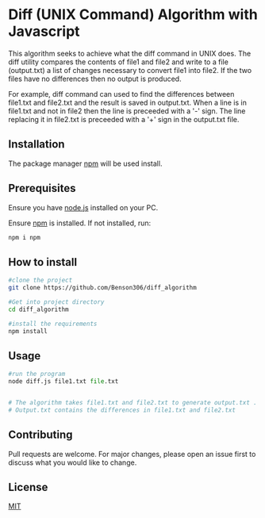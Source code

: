 # Diff (UNIX Command) Algorithm with Javascript

This algorithm seeks to achieve what the diff command in UNIX does. The diff utility compares the contents of file1 and file2 and write to a file (output.txt) a list of changes necessary to convert file1 into file2. If the two files have no differences then no output is produced.

For example, diff command can used to find the differences between file1.txt and file2.txt and the result is saved in output.txt.
When a line is in file1.txt and not in file2 then the line is preceeded with a '-' sign. The line replacing it in file2.txt is preceeded with a '+' sign in the output.txt file.

## Installation

The package manager [npm](https://www.npmjs.com) will be used install.

## Prerequisites
Ensure you have [node.js](https://nodejs.org/en/download) installed on your PC.

Ensure [npm](https://www.npmjs.com/package/npm) is installed. If not installed, run:
```python
npm i npm
```

## How to install
```bash
#clone the project
git clone https://github.com/Benson306/diff_algorithm

#Get into project directory
cd diff_algorithm

#install the requirements
npm install
```

## Usage

```python
#run the program
node diff.js file1.txt file.txt 


# The algorithm takes file1.txt and file2.txt to generate output.txt .
# Output.txt contains the differences in file1.txt and file2.txt
```

## Contributing

Pull requests are welcome. For major changes, please open an issue first
to discuss what you would like to change.

## License

[MIT](https://choosealicense.com/licenses/mit/)